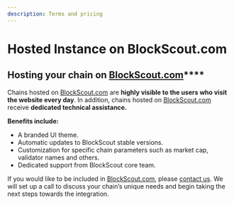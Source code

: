 ```yaml
---
description: Terms and pricing
---
```


# Hosted Instance on BlockScout.com

## **Hosting your chain on** [**BlockScout.com**](http://blockscout.com/)****

Chains hosted on [BlockScout.com](http://blockscout.com/) are **highly visible to the users who visit the website every day**. In addition, chains hosted on [BlockScout.com](http://blockscout.com/) receive **dedicated technical assistance.**

**Benefits include:**

* A branded UI theme.
* Automatic updates to BlockScout stable versions.
* Customization for specific chain parameters such as market cap, validator names and others.
* Dedicated support from BlockScout core team.

If you would like to be included in [BlockScout.com](http://blockscout.com/), please [contact us](https://discord.com/invite/ZUnrZTK). We will set up a call to discuss your chain’s unique needs and begin taking the next steps towards the integration.
